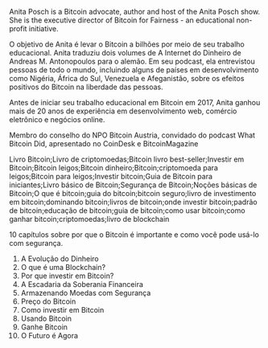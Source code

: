 Anita Posch is a Bitcoin advocate, author and host of the Anita Posch show. She is the executive director of Bitcoin for Fairness - an educational non-profit initiative.

O objetivo de Anita é levar o Bitcoin a bilhões por meio de seu trabalho educacional. Anita traduziu dois volumes de A Internet do Dinheiro de Andreas M. Antonopoulos para o alemão. Em seu podcast, ela entrevistou pessoas de todo o mundo, incluindo alguns de países em desenvolvimento como Nigéria, África do Sul, Venezuela e Afeganistão, sobre os efeitos positivos do Bitcoin na liberdade das pessoas.

Antes de iniciar seu trabalho educacional em Bitcoin em 2017, Anita ganhou mais de 20 anos de experiência em desenvolvimento web, comércio eletrônico e negócios online.

Membro do conselho do NPO Bitcoin Austria, convidado do podcast What Bitcoin Did, apresentado no CoinDesk e BitcoinMagazine

Livro Bitcoin;Livro de criptomoedas;Bitcoin livro best-seller;Investir em Bitcoin;Bitcoin leigos;Bitcoin dinheiro;Bitcoin;criptomoeda para leigos;Bitcoin para leigos;Investir bitcoin;Guia de Bitcoin para iniciantes;Livro básico de Bitcoin;Segurança de Bitcoin;Noções básicas de Bitcoin;O que é bitcoin;guia do bitcoin;bitcoin seguro;livro de investimento em bitcoin;dominando bitcoin;livros de bitcoin;onde investir bitcoin;padrão de bitcoin;educação de bitcoin;guia de bitcoin;como usar bitcoin;como ganhar bitcoin;criptomoedas;livro de blockchain

10 capítulos sobre por que o Bitcoin é importante e como você pode usá-lo com segurança.
1. A Evolução do Dinheiro
2. O que é uma Blockchain?
3. Por que investir em Bitcoin?
4. A Escadaria da Soberania Financeira
5. Armazenando Moedas com Segurança
6. Preço do Bitcoin
7. Como investir em Bitcoin
8. Usando Bitcoin
9. Ganhe Bitcoin
10. O Futuro é Agora
